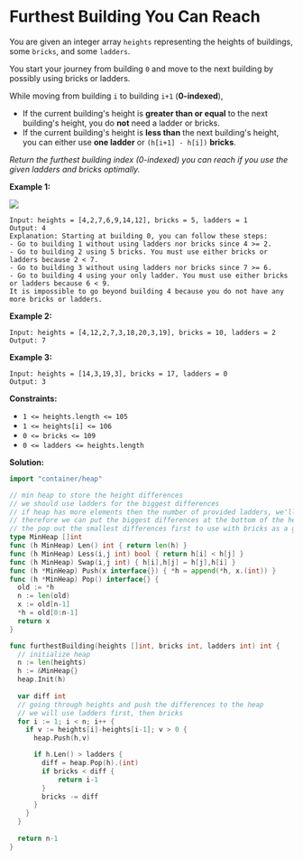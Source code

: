 # Furthest Building You Can Reach

You are given an integer array  `heights`  representing the heights of buildings, some  `bricks`, and some  `ladders`.

You start your journey from building  `0`  and move to the next building by possibly using bricks or ladders.

While moving from building  `i`  to building  `i+1`  (**0-indexed**),

-   If the current building's height is  **greater than or equal**  to the next building's height, you do  **not**  need a ladder or bricks.
-   If the current building's height is  **less than**  the next building's height, you can either use  **one ladder**  or  `(h[i+1] - h[i])`  **bricks**.

_Return the furthest building index (0-indexed) you can reach if you use the given ladders and bricks optimally._

**Example 1:**

![](https://assets.leetcode.com/uploads/2020/10/27/q4.gif)

    Input: heights = [4,2,7,6,9,14,12], bricks = 5, ladders = 1
    Output: 4
    Explanation: Starting at building 0, you can follow these steps:
    - Go to building 1 without using ladders nor bricks since 4 >= 2.
    - Go to building 2 using 5 bricks. You must use either bricks or ladders because 2 < 7.
    - Go to building 3 without using ladders nor bricks since 7 >= 6.
    - Go to building 4 using your only ladder. You must use either bricks or ladders because 6 < 9.
    It is impossible to go beyond building 4 because you do not have any more bricks or ladders.

**Example 2:**

    Input: heights = [4,12,2,7,3,18,20,3,19], bricks = 10, ladders = 2
    Output: 7

**Example 3:**

    Input: heights = [14,3,19,3], bricks = 17, ladders = 0
    Output: 3

**Constraints:**

-   `1 <= heights.length <= 105`
-   `1 <= heights[i] <= 106`
-   `0 <= bricks <= 109`
-   `0 <= ladders <= heights.length`

**Solution:**

```go
import "container/heap"

// min heap to store the height differences
// we should use ladders for the biggest differences
// if heap has more elements then the number of provided ladders, we'll need to use bricks
// therefore we can put the biggest differences at the bottom of the heap
// the pop out the smallest differences first to use with bricks as a greedy approach
type MinHeap []int
func (h MinHeap) Len() int { return len(h) }
func (h MinHeap) Less(i,j int) bool { return h[i] < h[j] }
func (h MinHeap) Swap(i,j int) { h[i],h[j] = h[j],h[i] }
func (h *MinHeap) Push(x interface{}) { *h = append(*h, x.(int)) }
func (h *MinHeap) Pop() interface{} {
  old := *h
  n := len(old)
  x := old[n-1]
  *h = old[0:n-1]
  return x
}

func furthestBuilding(heights []int, bricks int, ladders int) int {
  // initialize heap
  n := len(heights)
  h := &MinHeap{}
  heap.Init(h)
  
  var diff int
  // going through heights and push the differences to the heap
  // we will use ladders first, then bricks
  for i := 1; i < n; i++ {
    if v := heights[i]-heights[i-1]; v > 0 {
      heap.Push(h,v)

      if h.Len() > ladders {
        diff = heap.Pop(h).(int)
        if bricks < diff {
            return i-1
        }
        bricks -= diff
      }    
    }
  }
  
  return n-1
}
```